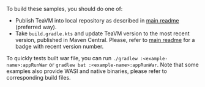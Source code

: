 To build these samples, you should do one of:

* Publish TeaVM into local repository as described in [main readme](../README.md) (preferred way).
* Take `build.gradle.kts` and update TeaVM version to the most recent version, published in Maven Central. 
  Please, refer to [main readme](../README.md) for a badge with recent version number.

To quickly tests built war file, you can run `./gradlew :<example-name>:appRunWar` or 
`gradlew bat :<example-name>:appRunWar`.
Note that some examples also provide WASI and native binaries, please refer to corresponding build files.